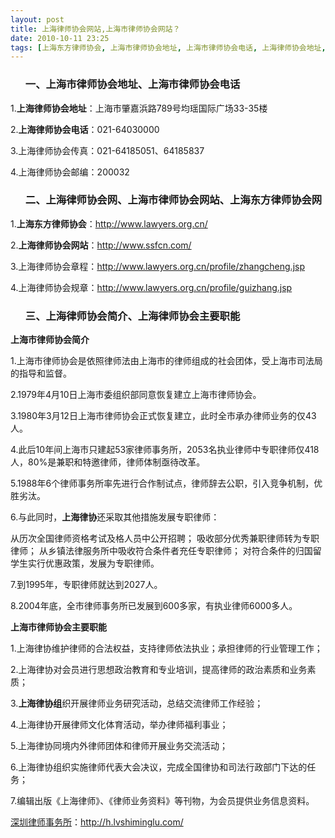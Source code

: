 ```yaml
---
layout: post
title: 上海律师协会网站,上海市律师协会网站？
date: 2010-10-11 23:25
tags: [上海东方律师协会, 上海市律师协会地址, 上海市律师协会电话, 上海律师协会地址, 上海律师协会电话, 上海律师协会网, 律师协会, 深圳法律咨询电话]
---
```

<ol>
<h3>一、上海市律师协会地址、上海市律师协会电话</h3>
</ol>
1.<strong>上海律师协会地址</strong>：上海市肇嘉浜路789号均瑶国际广场33-35楼

2.<strong>上海律师协会电话</strong>：021-64030000

3.上海律师协会传真：021-64185051、64185837

4.上海律师协会邮编：200032
<ol>
<h3>二、上海律师协会网、上海市律师协会网站、上海东方律师协会网</h3>
</ol>
1.<strong>上海东方律师协会</strong>：<a href="http://www.lawyers.org.cn/" target="_blank">http://www.lawyers.org.cn/</a>

2.<strong>上海律师协会网站</strong>：<a href="http://www.ssfcn.com/" target="_blank">http://www.ssfcn.com/</a>

3.上海律师协会章程：<a href="http://www.lawyers.org.cn/profile/zhangcheng.jsp" target="_blank">http://www.lawyers.org.cn/profile/zhangcheng.jsp</a>

4.上海律师协会规章：<a href="http://www.lawyers.org.cn/profile/guizhang.jsp" target="_blank">http://www.lawyers.org.cn/profile/guizhang.jsp</a>
<ol>
<h3>三、上海律师协会简介、上海律师协会主要职能</h3>
</ol>
<strong>上海市律师协会简介</strong>

1.上海市律师协会是依照律师法由上海市的律师组成的社会团体，受上海市司法局的指导和监督。

2.1979年4月10日上海市委组织部同意恢复建立上海市律师协会。

3.1980年3月12日上海市律师协会正式恢复建立，此时全市承办律师业务的仅43人。

4.此后10年间上海市只建起53家律师事务所，2053名执业律师中专职律师仅418 人，80%是兼职和特邀律师，律师体制亟待改革。

5.1988年6个律师事务所率先进行合作制试点，律师辞去公职，引入竞争机制，优胜劣汰。

6.与此同时，<strong>上海律协</strong>还采取其他措施发展专职律师：

从历次全国律师资格考试及格人员中公开招聘；
吸收部分优秀兼职律师转为专职律师；
从乡镇法律服务所中吸收符合条件者充任专职律师；
对符合条件的归国留学生实行优惠政策，发展为专职律师。

7.到1995年，专职律师就达到2027人。

8.2004年底，全市律师事务所已发展到600多家，有执业律师6000多人。

<strong>上海市律师协会主要职能</strong>

1.上海律协维护律师的合法权益，支持律师依法执业；承担律师的行业管理工作；

2.上海律协对会员进行思想政治教育和专业培训，提高律师的政治素质和业务素质；

3.<strong>上海律协组</strong>织开展律师业务研究活动，总结交流律师工作经验；

4.上海律协开展律师文化体育活动，举办律师福利事业；

5.上海律协同境内外律师团体和律师开展业务交流活动；

6.上海律协组织实施律师代表大会决议，完成全国律协和司法行政部门下达的任务；

7.编辑出版《上海律师》、《律师业务资料》等刊物，为会员提供业务信息资料。

<a href="http://h.lvshiminglu.com/">深圳律师事务所</a>：<a href="http://h.lvshiminglu.com/">http://h.lvshiminglu.com/</a>

